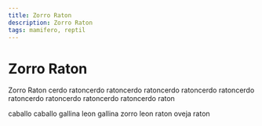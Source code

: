 ```yaml
---
title: Zorro Raton
description: Zorro Raton
tags: mamifero, reptil
---
```


# Zorro Raton

Zorro Raton cerdo ratoncerdo ratoncerdo ratoncerdo ratoncerdo ratoncerdo ratoncerdo ratoncerdo ratoncerdo ratoncerdo raton

caballo caballo gallina leon gallina zorro leon raton oveja raton
